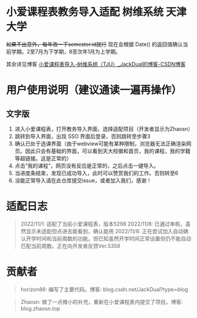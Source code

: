 # 小爱课程表教务导入适配 树维系统 天津大学
~~如果不出意外，每年改一下semester.id就行~~
现在会根据 Date() 的返回值确认当前学期。2至7月为下学期，8至次年1月为上学期。

其余详见博客  [小爱课程表导入-树维系统（TJU）_JackDual的博客-CSDN博客](https://blog.csdn.net/JackDual/article/details/115034701)

# 用户使用说明（建议通读一遍再操作）
## 文字版
1. 进入小爱课程表，打开教务导入界面，选择适配项目（开发者显示为Zhaosn）
2. 跳转到导入界面，出现 SSO 界面后登录，否则跳转至步骤3
3. 确认已处于选课界面（由于webview可能有某种限制，浏览器无法正确渲染网页。因此只会有基础的界面，可以看到天大校徽和首页，我的课程，我的学籍等超链接。这是正常的）
4. 点击“我的课程”，网页没有反应是正常的，之后点击一键导入。
5. 当进度条结束，发现已成功导入，此时可以赞赏我们的工作。否则转至6
6. 没能正常导入请在此仓库提交issue，或者加入我们，感谢！

# 适配日志
> 2022/11/1: 适配了当前小爱课程表，版本5298
> 2022/11/8: 已通过审核，虽然显示未适配但点进去能看到，确认能用
> 2022/11/8: 正在尝试加入自动确认开学时间和当前周数的功能。但已知虽然开学时间正常设置但仍不能自动匹配当前周数。正在向开发者反馈Ver.5358

# 贡献者
> horizon86: 编写了主要代码。博客: blog.csdn.net/JackDual?type=blog

> Zhaosn: 做了一点微小的补充，重新在小爱课程表内提交了项目。博客: blog.zhaosn.top